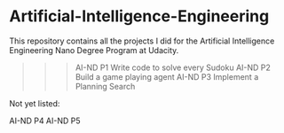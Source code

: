 # Artificial-Intelligence-Engineering

This repository contains all the projects I did for the Artificial Intelligence Engineering Nano Degree Program at Udacity.

>>> AI-ND P1 Write code to solve every Sudoku
>>> AI-ND P2 Build a game playing agent
>>> AI-ND P3 Implement a Planning Search

Not yet listed:

AI-ND P4
AI-ND P5
